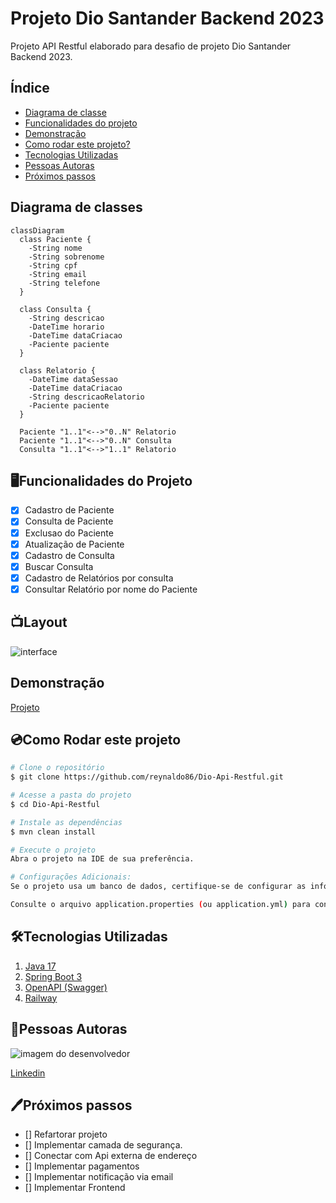 # Projeto Dio Santander Backend 2023

Projeto API Restful elaborado para desafio de projeto Dio Santander Backend 2023.

## Índice
- <a href="#diagrama">Diagrama de classe</a>
- <a href="#funcionalidades">Funcionalidades do projeto</a>
- <a href="#demonstracao">Demonstração</a>
- <a href="#rodar">Como rodar este projeto?</a> 
- <a href="#Tecnologias">Tecnologias Utilizadas</a>
- <a href="#autoras">Pessoas Autoras</a>
- <a href="#Próximos passos">Próximos passos</a>

<h2 id="diagrama">Diagrama de classes</h2>

```mermaid
classDiagram
  class Paciente {
    -String nome
    -String sobrenome
    -String cpf
    -String email
    -String telefone
  }

  class Consulta {
    -String descricao
    -DateTime horario
    -DateTime dataCriacao
    -Paciente paciente
  }

  class Relatorio {
    -DateTime dataSessao
    -DateTime dataCriacao
    -String descricaoRelatorio
    -Paciente paciente
  }

  Paciente "1..1"<-->"0..N" Relatorio
  Paciente "1..1"<-->"0..N" Consulta
  Consulta "1..1"<-->"1..1" Relatorio
```

## 🖥️Funcionalidades do Projeto 
- [x] Cadastro de Paciente
- [x] Consulta de Paciente
- [x] Exclusao do Paciente
- [x] Atualização de Paciente
- [x] Cadastro de Consulta
- [x] Buscar Consulta
- [x] Cadastro de Relatórios por consulta
- [x] Consultar Relatório por nome do Paciente

## 📺Layout
![interface](https://github.com/reynaldo86/Dio-Api-Restful/assets/80369346/0144875d-c41c-4006-9a87-3c8971861fb9)

## Demonstração
[Projeto](https://rhapi-restful-production.up.railway.app/swagger-ui.html)


## 💿Como Rodar este projeto
```bash
# Clone o repositório 
$ git clone https://github.com/reynaldo86/Dio-Api-Restful.git

# Acesse a pasta do projeto
$ cd Dio-Api-Restful

# Instale as dependências
$ mvn clean install

# Execute o projeto
Abra o projeto na IDE de sua preferência.

# Configurações Adicionais:
Se o projeto usa um banco de dados, certifique-se de configurar as informações de conexão no arquivo de configuração.

Consulte o arquivo application.properties (ou application.yml) para configurar outras propriedades da aplicação, como porta, URL da base de dados, é os ambientes.

```
## 🛠️Tecnologias Utilizadas
1. [Java 17](https://www.java.com/pt-BR/)
2. [Spring Boot 3](https://spring.io/projects/spring-boot)
3. [OpenAPI (Swagger)](https://springdoc.org/)
4. [Railway](https://railway.app/)

## 👤Pessoas Autoras
<img src="https://media.licdn.com/dms/image/C4D03AQFM8O2ABfbPvQ/profile-displayphoto-shrink_200_200/0/1662041284290?e=1703721600&v=beta&t=JAqN8On0SSRgLiEgsUFo2hp9wv8UCzumg-4ft6sGVrk" alt="imagem do desenvolvedor"></img>

[Linkedin](https://www.linkedin.com/in/reynaldo-hendson/)

## 🖊️Próximos passos
- [] Refartorar projeto
- [] Implementar camada de segurança.
- [] Conectar com Api externa de endereço
- [] Implementar pagamentos
- [] Implementar notificação via email 
- [] Implementar Frontend
